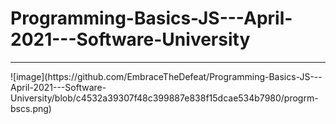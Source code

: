 # Programming-Basics-JS---April-2021---Software-University
<hr>
![image](https://github.com/EmbraceTheDefeat/Programming-Basics-JS---April-2021---Software-University/blob/c4532a39307f48c399887e838f15dcae534b7980/progrm-bscs.png)
